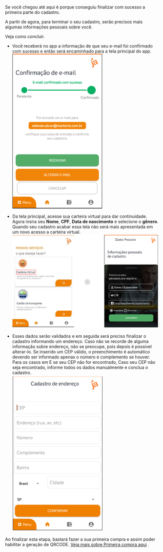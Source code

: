Se você chegou até aqui é porque conseguiu finalizar com sucesso a primeira parte do cadastro.


A partir de agora, para terminar o seu cadastro, serão precisos mais algumas informações pessoais sobre você. 

Veja como concluir.


- Você receberá no app a informação de que seu e-mail foi confirmado com sucesso e então será encaminhado para a tela principal do app.<Br>
![image.png](/.attachments/image-ce4d5350-d6c1-46cf-9801-ff4535313d4c.png)

- Da tela principal, acesse sua carteira virtual para dar continuidade. Agora insira seu **Nome**, **CPF**, **Data de nascimento** e selecione o **gênero**. Quando seu cadastro acabar essa tela não será mais apresentada em um novo acesso a carteira virtual.<br>
![image.png](/.attachments/image-1481f345-4c07-433b-8573-965d7b4430a3.png)





- Esses dados serão validados e em seguida será preciso finalizar o cadastro informando um endereço. Caso não se recorde de alguma informação sobre endereço, não se preocupe, pois depois é possível alterar-lo. Se inserido um CEP válido, o preenchimento é automático devendo ser informado apenas o número e complemento se houver.
Para os casos em E se seu CEP não for encontrado, Caso seu CEP não seja encontrado, informe todos os dados manualmente e conclua o cadastro.<br>
![image.png](/.attachments/image-0e41389e-003f-4d66-8b30-8e00f957ba49.png)


Ao finalizar esta etapa, bastará fazer a sua primeira compra e assim poder habilitar a geração de QRCODE. [Veja mais sobre Primeira compra aqui](/ABT-%2D-app-para-uso-no-transporte-público/3.-Primeira-compra) .



